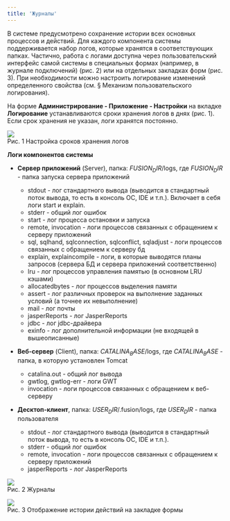 ```yaml
---
title: 'Журналы'
---
```


В системе предусмотрено сохранение истории всех основных процессов и действий. Для каждого компонента системы поддерживается набор логов, 
которые хранятся в соответствующих папках. Частично, работа с логами доступна через пользовательский интерфейс самой системы в специальных формах 
(например, в журнале подключений) (рис. 2) или на отдельных закладках форм (рис. 3). 
При необходимости можно настроить логирование изменений определенного свойства (см. § Механизм пользовательского логирования).

На форме **Администрирование - Приложение - Настройки** на вкладке **Логирование** устанавливаются сроки хранения логов в днях (рис. 1). 
Если срок хранения не указан, логи хранятся постоянно.  

![](../img/magazines1.png)  
Рис. 1 Настройка сроков хранения логов  

**Логи компонентов системы**

- **Сервер приложений** (Server), папка: $FUSION_DIR$/logs, где $FUSION_DIR$ - папка запуска сервера приложений
  - stdout - лог стандартного вывода (выводится в стандартный поток вывода, то есть в консоль ОС, IDE и т.п.). Включает в себя логи start и explain.
  - stderr - общий лог ошибок
  - start - лог процесса остановки и запуска
  - remote, invocation - логи процессов связанных с обращением к серверу приложений
  - sql, sqlhand, sqlconnection, sqlconflict, sqladjust - логи процессов связанных с обращением к серверу бд
  - explain, explaincompile - логи, в которые выводятся планы запросов (сервера БД и сервера приложений соответственно)
  - lru - лог процессов управления памятью (в основном LRU кэшами)
  - allocatedbytes - лог процессов выделения памяти
  - assert - лог различных проверок на выполнение заданных условий (а точнее их невыполнение)
  - mail - лог почты
  - jasperReports - лог JasperReports
  - jdbc - лог jdbc-драйвера
  - exinfo - лог дополнительной информации (не входящей в вышеописанные) 

- **Веб-сервер** (Client), папка: $CATALINA_BASE$/logs, где $CATALINA_BASE$ - папка, в которую установлен Tomcat
  - catalina.out - общий лог вывода
  - gwtlog, gwtlog-err - логи GWT
  - invocation - логи процессов связанных с обращением к веб-серверу
  
- **Десктоп-клиент**, папка: $USER_DIR$/.fusion/logs, где $USER_DIR$ - папка пользователя
  - stdout - лог стандартного вывода (выводится в стандартный поток вывода, то есть в консоль ОС, IDE и т.п.).
  - stderr - общий лог ошибок
  - remote, invocation - логи процессов связанных с обращением к серверу приложений
  - jasperReports - лог JasperReports

![](../img/magazines2.png)  
Рис. 2 Журналы  

![](../img/magazines3.png)  
Рис. 3 Отображение истории действий на закладке формы  



